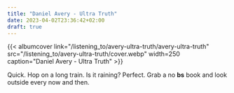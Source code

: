 ```yaml
---
title: "Daniel Avery - Ultra Truth"
date: 2023-04-02T23:36:42+02:00
draft: true
---
```


{{< albumcover
    link="/listening_to/avery-ultra-truth/avery-ultra-truth"
    src="/listening_to/avery-ultra-truth/cover.webp"
    width=250
    caption="Daniel Avery - Ultra Truth"
    >}}

Quick. Hop on a long train. Is it raining? Perfect. Grab a no __bs__ book and look outside every now and then.

